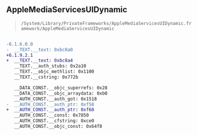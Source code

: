 ## AppleMediaServicesUIDynamic

> `/System/Library/PrivateFrameworks/AppleMediaServicesUIDynamic.framework/AppleMediaServicesUIDynamic`

```diff

-6.1.6.0.0
-  __TEXT.__text: 0xbc8a0
+6.1.9.2.1
+  __TEXT.__text: 0xbc8a4
   __TEXT.__auth_stubs: 0x2a10
   __TEXT.__objc_methlist: 0x1100
   __TEXT.__cstring: 0x772b

   __DATA_CONST.__objc_superrefs: 0x28
   __DATA_CONST.__objc_arraydata: 0xb0
   __AUTH_CONST.__auth_got: 0x1518
-  __AUTH_CONST.__auth_ptr: 0xf58
+  __AUTH_CONST.__auth_ptr: 0xf68
   __AUTH_CONST.__const: 0x7850
   __AUTH_CONST.__cfstring: 0xce0
   __AUTH_CONST.__objc_const: 0x64f8

```

